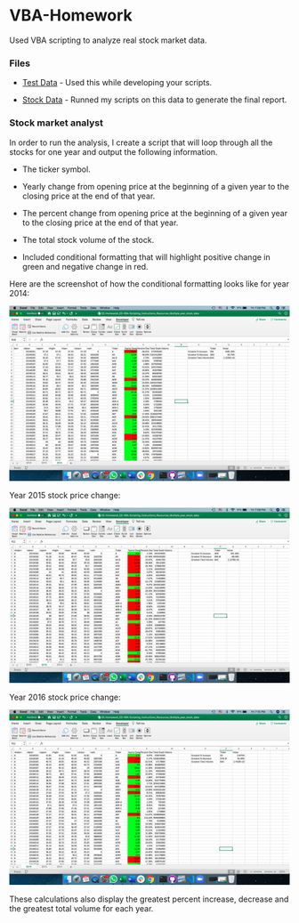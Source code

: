 # VBA-Homework
Used VBA scripting to analyze real stock market data. 

### Files

* [Test Data](Resources/alphabetical_testing.xlsx) - Used this while developing your scripts.

* [Stock Data](Resources/Multiple_year_stock_data.xlsx) - Runned my scripts on this data to generate the final report.

### Stock market analyst


In order to run the analysis, I create a script that will loop through all the stocks for one year and output the following information.

  * The ticker symbol.

  * Yearly change from opening price at the beginning of a given year to the closing price at the end of that year.

  * The percent change from opening price at the beginning of a given year to the closing price at the end of that year.

  * The total stock volume of the stock.

  * Included conditional formatting that will highlight positive change in green and negative change in red.
 
 Here are the screenshot of how the conditional formatting looks like for year 2014:
 
 ![image1](2014_Result_Screenshot.png)

 Year 2015 stock price change:
 
 ![image2](2015_Result_Screenshot.png)
 
 Year 2016 stock price change:
 
 ![image2](2016_Result_Screenshot.png)
 
 These calculations also display the greatest percent increase, decrease and the greatest total volume for each year.